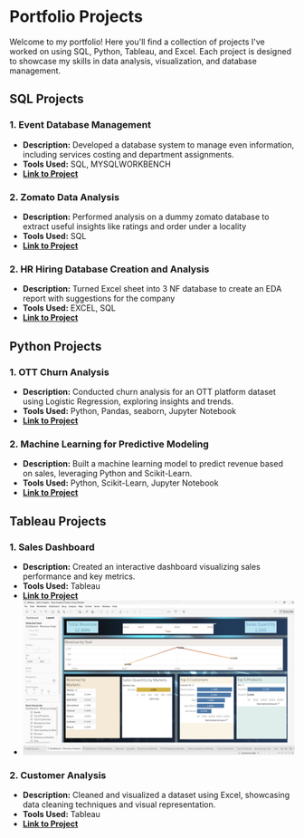 # Portfolio Projects

Welcome to my portfolio! Here you'll find a collection of projects I've worked on using SQL, Python, Tableau, and Excel. Each project is designed to showcase my skills in data analysis, visualization, and database management.

## SQL Projects

### 1. Event Database Management

- **Description:** Developed a database system to manage even information, including services costing and department assignments.
- **Tools Used:** SQL, MYSQLWORKBENCH
- **[Link to Project](https://github.com/sujitojha25/DATA_ANALYTICS_PORTFOLIO/blob/main/SQL-%20Event%20managment%20System.sql)**

### 2. Zomato Data Analysis
 - **Description:** Performed analysis on a dummy zomato database to extract useful insights like ratings and order under a locality
 - **Tools Used:** SQL
 - **[Link to Project](https://github.com/sujitojha25/DATA_ANALYTICS_PORTFOLIO/blob/main/ZOMATO_DATA_ANALYSIS.sql)**

### 2. HR Hiring Database Creation and Analysis
 - **Description:** Turned Excel sheet into 3 NF database to create an EDA report with suggestions for the company
 - **Tools Used:** EXCEL, SQL
 - **[Link to Project](https://github.com/sujitojha25/DATA_ANALYTICS_PORTFOLIO/blob/main/SQL-%20DBMS%20%26%20ANLYSIS.pdf)**
## Python Projects

### 1. OTT Churn Analysis 

- **Description:** Conducted churn analysis for an OTT platform dataset using Logistic Regression, exploring insights and trends.
- **Tools Used:** Python, Pandas, seaborn, Jupyter Notebook
- **[Link to Project](https://github.com/sujitojha25/DATA_ANALYTICS_PORTFOLIO/blob/main/OTT%20CHURN%20ANALYSIS.ipynb)**

### 2. Machine Learning for Predictive Modeling

- **Description:** Built a machine learning model to predict revenue based on sales, leveraging Python and Scikit-Learn.
- **Tools Used:** Python, Scikit-Learn, Jupyter Notebook
- **[Link to Project](https://github.com/sujitojha25/DATA_ANALYTICS_PORTFOLIO/blob/main/Revenue_Sales%20linear%20regression.ipynb)**

## Tableau Projects

### 1. Sales Dashboard

- **Description:** Created an interactive dashboard visualizing sales performance and key metrics.
- **Tools Used:** Tableau
- **[Link to Project](https://github.com/sujitojha25/DATA_ANALYTICS_PORTFOLIO/blob/main/Sales%20Insights%20-Tableau.twbx)**
- ![Sales Dashboard](https://github.com/sujitojha25/DATA_ANALYTICS_PORTFOLIO/blob/main/Screenshot%202023-12-30%20153709.png)



### 2. Customer Analysis

- **Description:** Cleaned and visualized a dataset using Excel, showcasing data cleaning techniques and visual representation.
- **Tools Used:** Tableau
- **[Link to Project](link-to-excel-project-repo)**
